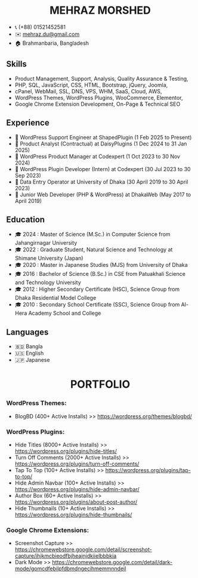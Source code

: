 <h1 align="center">MEHRAZ MORSHED</h1>

- 📞 (+88) 01521452581
- ✉️ mehraz.du@gmail.com
- 🏠 Brahmanbaria, Bangladesh

## Skills
- Product Management, Support, Analysis, Quality Assurance & Testing,
- PHP, SQL, JavaScript, CSS, HTML, Bootstrap, jQuery, Joomla,
- cPanel, WebMail, SSL, DNS, VPS, WHM, SaaS, Cloud, AWS,
- WordPress Themes, WordPress Plugins, WooCommerce, Elementor,
- Google Chrome Extension Development, On-Page & Technical SEO

## Experience
- 💼 WordPress Support Engineer at ShapedPlugin (1 Feb 2025 to Present)
- 💼 Product Analyst (Contractual) at DaisyPlugins (1 Dec 2024 to 31 Jan 2025)
- 💼 WordPress Product Manager at Codexpert (1 Oct 2023 to 30 Nov 2024)
- 💼 WordPress Plugin Developer (Intern) at Codexpert (30 Jul 2023 to 30 Sep 2023)
- 💼 Data Entry Operator at University of Dhaka (30 April 2019 to 30 April 2023)
- 💼 Junior Web Developer (PHP & WordPress) at DhakaWeb (May 2017 to April 2019)

## Education
- 🎓 2024 : Master of Science (M.Sc.) in Computer Science from Jahangirnagar University
- 🎓 2022 : Graduate Student, Natural Science and Technology at Shimane University (Japan)
- 🎓 2020 : Master in Japanese Studies (MJS) from University of Dhaka
- 🎓 2016 : Bachelor of Science (B.Sc.) in CSE from Patuakhali Science and Technology University
- 🎓 2012 : Higher Secondary Certificate (HSC), Science Group from Dhaka Residential Model College
- 🎓 2010 : Secondary School Certificate (SSC), Science Group from Al-Hera Academy School and College

## Languages
- 🇧🇩 Bangla
- 🇺🇸 English
- 🇯🇵 Japanese

<h1 align="center">PORTFOLIO</h1>

### WordPress Themes:
- BlogBD (400+ Active Installs) >> https://wordpress.org/themes/blogbd/

### WordPress Plugins:
- Hide Titles (8000+ Active Installs) >> https://wordpress.org/plugins/hide-titles/
- Turn Off Comments (2000+ Active Installs) >> https://wordpress.org/plugins/turn-off-comments/
- Tap To Top (100+ Active Installs) >> https://wordpress.org/plugins/tap-to-top/
- Hide Admin Navbar (100+ Active Installs) >> https://wordpress.org/plugins/hide-admin-navbar/
- Author Box (60+ Active Installs) >> https://wordpress.org/plugins/about-post-author/
- Hide Thumbnails (10+ Active Installs) >> https://wordpress.org/plugins/hide-thumbnails/

### Google Chrome Extensions:
- Screenshot Capture >>	https://chromewebstore.google.com/detail/screenshot-capture/ihjkmcbieodfbjheajnjdkiielbbbkia
- Dark Mode	>> https://chromewebstore.google.com/detail/dark-mode/gomcdfebilpfdbmdngecihmemmnndejl

<!---
mehrazmorshed/mehrazmorshed is a ✨ special ✨ repository because its `README.md` (this file) appears on your GitHub profile.
You can click the Preview link to take a look at your changes.
--->
